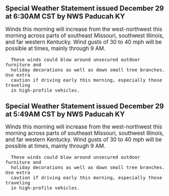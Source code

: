 <p>
   <h2>Special Weather Statement issued December 29 at 6:30AM CST by NWS Paducah KY</h2>
   <div style="font-size:120%">Winds this morning will increase from the west-northwest this
      morning across parts of southeast Missouri, southwest Illinois,
      and far western Kentucky. Wind gusts of 30 to 40 mph will be
      possible at times, mainly through 9 AM.
      
      These winds could blow around unsecured outdoor furniture and
      holiday decorations as well as down small tree branches. Use extra
      caution if driving early this morning, especially those traveling
      in high-profile vehicles.
   </div>
</p>
<p>
   <h2>Special Weather Statement issued December 29 at 5:49AM CST by NWS Paducah KY</h2>
   <div style="font-size:120%">Winds this morning will increase from the west-northwest this
      morning across parts of southeast Missouri, southwest Illinois,
      and far western Kentucky. Wind gusts of 30 to 40 mph will be
      possible at times, mainly through 9 AM.
      
      These winds could blow around unsecured outdoor furniture and
      holiday decorations as well as down small tree branches. Use extra
      caution if driving early this morning, especially those traveling
      in high-profile vehicles.
   </div>
</p>